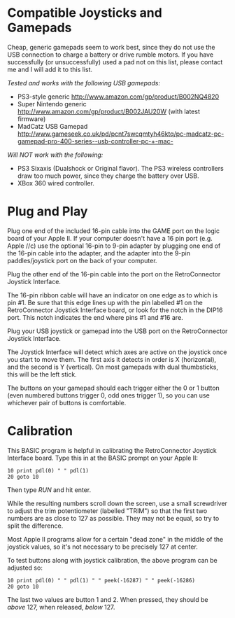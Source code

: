 Compatible Joysticks and Gamepads
=============

Cheap, generic gamepads seem to work best, since they do not use the USB connection to charge a battery or drive rumble motors. If you have successfully (or unsuccessfully) used a pad not on this list, please contact me and I will add it to this list.

_Tested and works with the following USB gamepads:_
- PS3-style generic http://www.amazon.com/gp/product/B002NQ4820 
- Super Nintendo generic http://www.amazon.com/gp/product/B002JAU20W (with latest firmware)
- MadCatz USB Gamepad http://www.gameseek.co.uk/pd/pcnt7swcqmtyh46ktq/pc-madcatz-pc-gamepad-pro-400-series--usb-controller-pc-+-mac-

_Will NOT work with the following:_
- PS3 Sixaxis (Dualshock or Original flavor). The PS3 wireless controllers draw too much power, since they charge the battery over USB.
- XBox 360 wired controller.


Plug and Play
=============

Plug one end of the included 16-pin cable into the GAME port on the logic board of your Apple II. If your computer doesn't have a 16 pin port (e.g. Apple //c) use the optional 16-pin to 9-pin adapter by plugging one end of the 16-pin cable into the adapter, and the adapter into the 9-pin paddles/joystick port on the back of your computer.

Plug the other end of the 16-pin cable into the port on the RetroConnector Joystick Interface.

The 16-pin ribbon cable will have an indicator on one edge as to which is pin #1. Be sure that this edge lines up with the pin labelled #1 on the RetroConnector Joystick Interface board, or look for the notch in the DIP16 port. This notch indicates the end where pins #1 and #16 are.

Plug your USB joystick or gamepad into the USB port on the RetroConnector Joystick Interface.

The Joystick Interface will detect which axes are active on the joystick once you start to move them. The first axis it detects in order is X (horizontal), and the second is Y (vertical). On most gamepads with dual thumbsticks, this will be the left stick. 

The buttons on your gamepad should each trigger either the 0 or 1 button (even numbered buttons trigger 0, odd ones trigger 1), so you can use whichever pair of buttons is comfortable.


Calibration
=================================

This BASIC program is helpful in calibrating the RetroConnector Joystick Interface board. Type this in at the BASIC prompt on your Apple II:
    
    10 print pdl(0) " " pdl(1)
	20 goto 10
	
Then type *RUN* and hit enter.

While the resulting numbers scroll down the screen, use a small screwdriver to adjust the trim potentiometer (labelled "TRIM") so that the first two numbers are as close to 127 as possible. They may not be equal, so try to split the difference. 

Most Apple II programs allow for a certain "dead zone" in the middle of the joystick values, so it's not necessary to be precisely 127 at center.

To test buttons along with joystick calibration, the above program can be adjusted so:

    10 print pdl(0) " " pdl(1) " " peek(-16287) " " peek(-16286)
	20 goto 10

The last two values are button 1 and 2. When pressed, they should be *above* 127, when released, *below* 127.